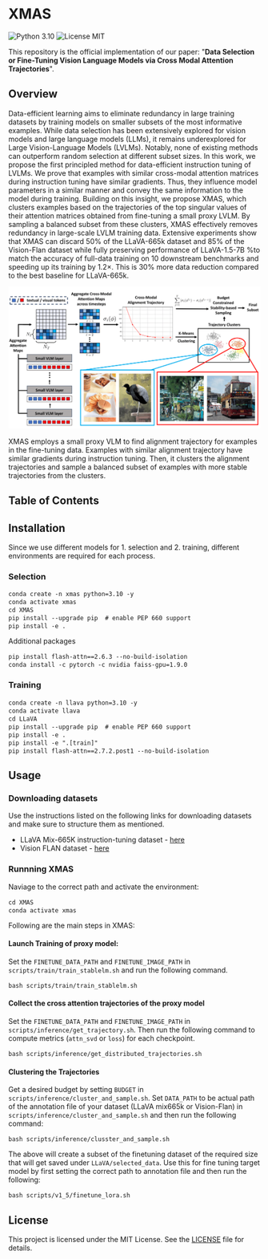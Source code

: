 # XMAS
![Python 3.10](https://img.shields.io/badge/python-3.10-green)
![License MIT](https://img.shields.io/badge/license-MIT-blue)

This repository is the official implementation of our paper: "**Data Selection or Fine-Tuning Vision Language Models via Cross Modal Attention Trajectories**".

## Overview
Data-efficient learning aims to eliminate redundancy in large training datasets by training models on smaller subsets of the most informative examples. While data selection has been extensively explored for vision models and large language models (LLMs), it remains underexplored for Large Vision-Language Models (LVLMs). 
Notably, none of existing methods can outperform random selection at different subset sizes.
In this work, we propose the first principled method for data-efficient instruction tuning of LVLMs. We prove that examples with similar cross-modal attention matrices during instruction tuning have similar gradients. Thus, they influence model parameters in a similar manner and convey the same information to the model during training. Building on this insight, we propose XMAS, which clusters examples based on the trajectories of the top singular values of their attention matrices obtained from fine-tuning a small proxy LVLM. By sampling a balanced subset from these clusters, XMAS effectively removes redundancy in large-scale LVLM training data. Extensive experiments show that XMAS can discard 50\% of the LLaVA-665k dataset and 85\% of the Vision-Flan dataset while fully preserving performance of LLaVA-1.5-7B %to match the accuracy of full-data training on 10 downstream benchmarks and speeding up its training by 1.2$\times$. This is 30\% more data reduction  compared to the best baseline for LLaVA-665k.

![XMAS](assets/xmas.png)
<p>
XMAS employs a small proxy VLM to find alignment trajectory for examples in the fine-tuning data. Examples with similar alignment trajectory have similar gradients during instruction tuning. Then, it clusters the alignment trajectories and sample a balanced subset of examples with more stable trajectories from the clusters.
</p>

## Table of Contents



## Installation
Since we use different models for 1. selection and 2. training, different environments are required for each process.

### Selection
```shell
conda create -n xmas python=3.10 -y
conda activate xmas
cd XMAS
pip install --upgrade pip  # enable PEP 660 support
pip install -e .
```
Additional packages
```shell
pip install flash-attn==2.6.3 --no-build-isolation
conda install -c pytorch -c nvidia faiss-gpu=1.9.0
```

### Training
```shell
conda create -n llava python=3.10 -y
conda activate llava
cd LLaVA
pip install --upgrade pip  # enable PEP 660 support
pip install -e .
pip install -e ".[train]"
pip install flash-attn==2.7.2.post1 --no-build-isolation
```

## Usage

### Downloading datasets
Use the instructions listed on the following links for downloading datasets and make sure to structure them as mentioned.

- LLaVA Mix-665K instruction-tuning dataset - [here](https://github.com/haotian-liu/LLaVA?tab=readme-ov-file#visual-instruction-tuning)
- Vision FLAN dataset - [here](https://vision-flan.github.io/#download)


### Runnning XMAS
Naviage to the correct path and activate the environment:
```shell
cd XMAS
conda activate xmas
```
Following are the main steps in XMAS:

#### Launch Training of proxy model:
Set the `FINETUNE_DATA_PATH` and `FINETUNE_IMAGE_PATH` in `scripts/train/train_stablelm.sh` and run the following command.
```shell
bash scripts/train/train_stablelm.sh
```

#### Collect the cross attention trajectories of the proxy model
Set the `FINETUNE_DATA_PATH` and `FINETUNE_IMAGE_PATH` in `scripts/inference/get_trajectory.sh`.
Then run the following command to compute metrics (`attn_svd` or `loss`) for each checkpoint.
```shell
bash scripts/inference/get_distributed_trajectories.sh
```

#### Clustering the Trajectories
Get a desired budget by setting `BUDGET` in `scripts/inference/cluster_and_sample.sh`.
Set `DATA_PATH` to be actual path of the annotation file of your dataset (LLaVA mix665k or Vision-Flan) in `scripts/inference/cluster_and_sample.sh` and then run the following command:
```shell
bash scripts/inference/clusster_and_sample.sh
```
The above will create a subset of the finetuning dataset of the required size that will get saved under `LLaVA/selected_data`. Use this for fine tuning target model by first setting the correct path to annotation file and then run the following:
```shell
bash scripts/v1_5/finetune_lora.sh
```

## License

This project is licensed under the MIT License. See the [LICENSE](LICENSE) file for details.
